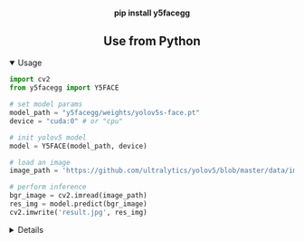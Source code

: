 <h4 align="center">
  pip install y5facegg
</h4>

## <div align="center">Use from Python</div>


<details open>
<summary>Usage</summary>

```python
import cv2
from y5facegg import Y5FACE

# set model params
model_path = "y5facegg/weights/yolov5s-face.pt"
device = "cuda:0" # or "cpu"

# init yolov5 model
model = Y5FACE(model_path, device)

# load an image
image_path = 'https://github.com/ultralytics/yolov5/blob/master/data/images/bus.jpg'

# perform inference
bgr_image = cv2.imread(image_path)
res_img = model.predict(bgr_image)
cv2.imwrite('result.jpg', res_img)

```

<details closed>

